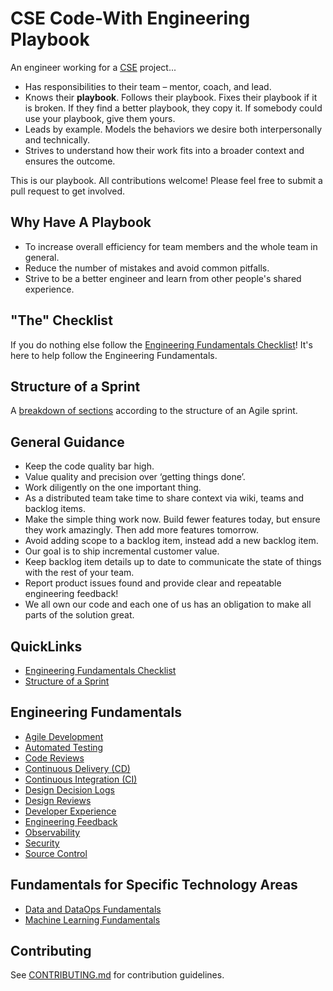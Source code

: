 # CSE Code-With Engineering Playbook

An engineer working for a [CSE](CSE.md) project...

* Has responsibilities to their team – mentor, coach, and lead.
* Knows their **playbook**. Follows their playbook. Fixes their playbook if it is broken. If they find a better playbook, they copy it. If somebody could use your playbook, give them yours.
* Leads by example. Models the behaviors we desire both interpersonally and technically.
* Strives to understand how their work fits into a broader context and ensures the outcome.

This is our playbook. All contributions welcome! Please feel free to submit a pull request to get involved.

## Why Have A Playbook

* To increase overall efficiency for team members and the whole team in general.
* Reduce the number of mistakes and avoid common pitfalls.
* Strive to be a better engineer and learn from other people's shared experience.

## "The" Checklist

If you do nothing else follow the [Engineering Fundamentals Checklist](ENG-FUNDAMENTALS-CHECKLIST.md)! It's here to help follow the Engineering Fundamentals.

## Structure of a Sprint

A [breakdown of sections](SPRINT-STRUCTURE.md) according to the structure of an Agile sprint.

## General Guidance

* Keep the code quality bar high.
* Value quality and precision over ‘getting things done’.
* Work diligently on the one important thing.
* As a distributed team take time to share context via wiki, teams and backlog items.
* Make the simple thing work now. Build fewer features today, but ensure they work amazingly. Then add more features tomorrow.
* Avoid adding scope to a backlog item, instead add a new backlog item.
* Our goal is to ship incremental customer value.
* Keep backlog item details up to date to communicate the state of things with the rest of your team.
* Report product issues found and provide clear and repeatable engineering feedback!
* We all own our code and each one of us has an obligation to make all parts of the solution great.

## QuickLinks

* [Engineering Fundamentals Checklist](ENG-FUNDAMENTALS-CHECKLIST.md)
* [Structure of a Sprint](SPRINT-STRUCTURE.md)

## Engineering Fundamentals

* [Agile Development](agile-development/README.md)
* [Automated Testing](automated-testing/readme.md)
* [Code Reviews](code-reviews/README.md)
* [Continuous Delivery (CD)](continuous-delivery/readme.md)
* [Continuous Integration (CI)](continuous-integration/readme.md)
* [Design Decision Logs](design-reviews/decision-log/readme.md)
* [Design Reviews](design-reviews/readme.md)
* [Developer Experience](developer-experience/readme.md)
* [Engineering Feedback](engineering-feedback/readme.md)
* [Observability](observability/readme.md)
* [Security](security/README.md)
* [Source Control](source-control/readme.md)

## Fundamentals for Specific Technology Areas

* [Data and DataOps Fundamentals](data-fundamentals/README.md)
* [Machine Learning Fundamentals](ml-fundamentals/README.md)

## Contributing

See [CONTRIBUTING.md](https://github.com/microsoft/code-with-engineering-playbook/tree/master/CONTRIBUTING.md) for contribution guidelines.

